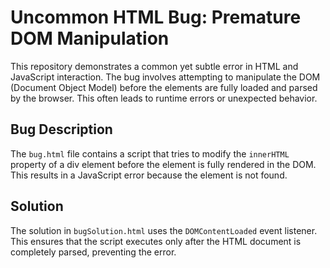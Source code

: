 # Uncommon HTML Bug: Premature DOM Manipulation

This repository demonstrates a common yet subtle error in HTML and JavaScript interaction. The bug involves attempting to manipulate the DOM (Document Object Model) before the elements are fully loaded and parsed by the browser.  This often leads to runtime errors or unexpected behavior.

## Bug Description

The `bug.html` file contains a script that tries to modify the `innerHTML` property of a div element before the element is fully rendered in the DOM.  This results in a JavaScript error because the element is not found.

## Solution

The solution in `bugSolution.html` uses the `DOMContentLoaded` event listener.  This ensures that the script executes only after the HTML document is completely parsed, preventing the error.